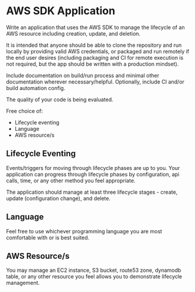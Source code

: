 # AWS SDK Application

Write an application that uses the AWS SDK to manage the lifecycle of an AWS resource including creation, update, and deletion.

It is intended that anyone should be able to clone the repository and run locally by providing valid AWS credentials, or packaged and run remotely if the end user desires (including packaging and CI for remote execution is not required, but the app should be written with a production mindset).

Include documentation on build/run process and minimal other documentation wherever necessary/helpful.
Optionally, include CI and/or build automation config.

The quality of your code is being evaluated.

Free choice of:
- Lifecycle eventing
- Language
- AWS resource/s

## Lifecycle Eventing

Events/triggers for moving through lifecycle phases are up to you. Your application can progress through lifecycle phases by configuration, api calls, time, or any other method you feel appropriate.

The application should manage at least three lifecycle stages - create, update (configuration change), and delete.

## Language

Feel free to use whichever programming language you are most comfortable with or is best suited.

## AWS Resource/s

You may manage an EC2 instance, S3 bucket, route53 zone, dynamodb table, or any other resource you feel allows you to demonstrate lifecycle management.
